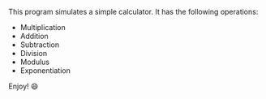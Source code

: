 This program simulates a simple calculator. It has the following operations:

- Multiplication
- Addition
- Subtraction
- Division
- Modulus
- Exponentiation

Enjoy! :smile:
